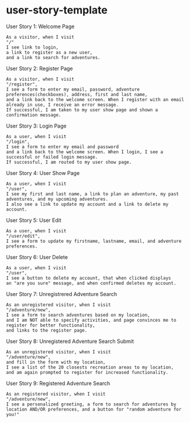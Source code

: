 # user-story-template
User Story 1: Welcome Page
```
As a visitor, when I visit 
"/"
I see link to login,
a link to register as a new user,
and a link to search for adventures. 
```
User Story 2: Register Page 
```
As a visitor, when I visit 
"/register", 
I see a form to enter my email, password, adventure preferences(checkboxes), address, first and last name,
and a link back to the welcome screen. When I register with an email already in use, I receive an error message. 
If successful, I am taken to my user show page and shown a confirmation message. 
```
User Story 3: Login Page 
```
As a user, when I visit 
"/login", 
I see a form to enter my email and password
and a link back to the welcome screen. When I login, I see a successful or failed login message. 
If successful, I am routed to my user show page. 
``` 
User Story 4: User Show Page 
```
As a user, when I visit 
"/user", 
I see my first and last name, a link to plan an adventure, my past adventures, and my upcoming adventures. 
I also see a link to update my account and a link to delete my account. 
``` 
User Story 5: User Edit 
```
As a user, when I visit 
"/user/edit",
I see a form to update my firstname, lastname, email, and adventure preferences. 
``` 
User Story 6: User Delete
```
As a user, when I visit 
"/user",
I see a button to delete my account, that when clicked displays
an "are you sure" message, and when confirmed deletes my account. 
``` 
User Story 7: Unregistrered Adventure Search 
```
As an unregistered visitor, when I visit 
"/adventure/new",
I see a form to search adventures based on my location,
and I am NOT able to specify activities, and page convinces me to register for better functionality, 
and links to the register page.
``` 
User Story 8: Unregistered Adventure Search Submit
```
As an unregistered visitor, when I visit 
"/adventure/new",
and fill in the form with my location, 
I see a list of the 20 closests recreation areas to my location,
and am again prompted to register for increased functionality. 
``` 
User Story 9: Registered Adventure Search 
```
As an registered visitor, when I visit 
"/adventure/new", 
I see a personalized greeting, a form to search for adventures by location AND/OR preferences, and a button for "random adventure for you!" 
``` 



